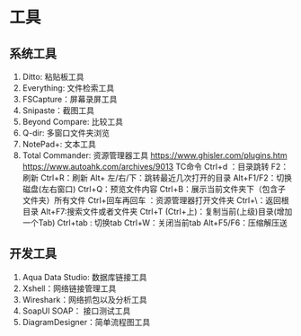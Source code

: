 # 工具
## 系统工具
1. Ditto: 粘贴板工具
2. Everything: 文件检索工具
3. FSCapture：屏幕录屏工具
4. Snipaste：截图工具
5. Beyond Compare: 比较工具
6. Q-dir: 多窗口文件夹浏览
7. NotePad+: 文本工具
8. Total Commander: 资源管理器工具
https://www.ghisler.com/plugins.htm
https://www.autoahk.com/archives/9013
TC命令
Ctrl+d ：目录跳转
F2：刷新  Ctrl+R：刷新
Alt+ 左/右/下：跳转最近几次打开的目录
Alt+F1/F2：切换磁盘(左右窗口)
Ctrl+Q：预览文件内容
Ctrl+B：展示当前文件夹下（包含子文件夹）所有文件
Ctrl+回车再回车 ：资源管理器打开文件夹
Ctrl+\：返回根目录
Alt+F7:搜索文件或者文件夹
Ctrl+T (Ctrl+上)：复制当前(上级)目录(增加一个Tab)
Ctrl+tab : 切换tab
Ctrl+W：关闭当前tab
Alt+F5/F6：压缩解压送

## 开发工具
1. Aqua Data Studio: 数据库链接工具
2. Xshell：网络链接管理工具
3. Wireshark：网络抓包以及分析工具
4. SoapUI SOAP： 接口测试工具
5. DiagramDesigner：简单流程图工具




 
